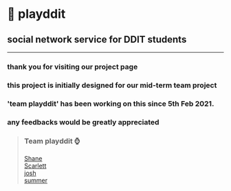 # 📱 playddit
## social network service for DDIT students
<hr>

### thank you for visiting our project page
### this project is initially designed for our mid-term team project
### 'team playddit' has been working on this since 5th Feb 2021.
### any feedbacks would be greatly appreciated

>### Team playddit ⌚️
>[Shane](https://github.com/Shane-Park)   
>[Scarlett](https://github.com/Scarl-ett)   
>[josh](https://github.com/JeonghoonWon)   
>[summer](https://github.com/5UMMER)   
